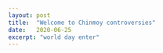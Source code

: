 ```yaml
---
layout: post
title:  "Welcome to Chinmoy controversies"
date:   2020-06-25
excerpt: "world day enter"
---
```

